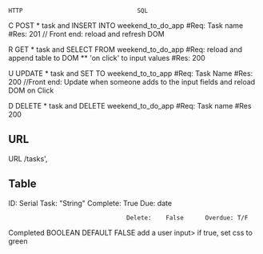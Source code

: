     HTTP                                SQL

C   POST  * task and INSERT INTO        weekend_to_do_app
#Req: Task name
#Res: 201
// Front end: reload and refresh DOM

R   GET   * task and SELECT FROM        weekend_to_do_app
#Req: reload and append table to DOM ** 'on click' to input values
#Res: 200

U   UPDATE * task and SET TO            weekend_to_to_app
#Req: Task Name
#Res: 200
//Front end: Update when someone adds to the input fields and reload DOM on Click

D   DELETE * task and DELETE            weekend_to_do_app
#Req: Task name
#Res 200


## URL
URL
/tasks',

## Table 
ID: Serial      Task: "String"       Complete:  True       Due: date

                                     Delete:    False      Overdue: T/F


Completed BOOLEAN DEFAULT FALSE
add a user input>
if true, set css to green